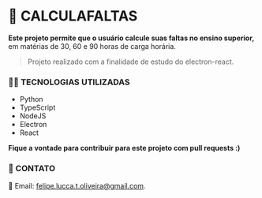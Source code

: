 # **🧮 CALCULAFALTAS**

**Este projeto permite que o usuário calcule suas faltas no ensino superior,** em matérias de 30, 60 e 90 horas de carga horária.

> Projeto realizado com a finalidade de estudo do electron-react.

### **👨‍💻 TECNOLOGIAS UTILIZADAS**

- Python
- TypeScript
- NodeJS
- Electron
- React

**Fique a vontade para contribuir para este projeto com pull requests :)**

### **📌 CONTATO**

📧 Email: [felipe.lucca.t.oliveira@gmail.com](mailto:felipe.lucca.t.oliveira@gmail.com).
